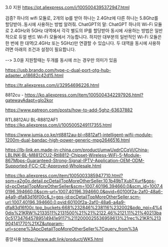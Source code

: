 

3.0 지원
https://pt.aliexpress.com/i/1005004395372947.html

검증?
하나의 wifi 모듈로, 2개의 ip를 받아 하나는 2.4Ghz에 다른 하나는 5.8Ghz를 할당받아..동시에 사용하는 방법 알려줘.
ChatGPT의 말:
ChatGPT
하나의 Wi-Fi 모듈로 2.4GHz와 5GHz 대역에서 각각 별도의 IP를 할당받아 동시에 사용하는 방법은 일반적으로 듀얼 밴드 Wi-Fi 모듈에서 가능합니다. 하지만 대부분의 일반적인 Wi-Fi 모듈은 한 번에 한 대역(2.4GHz 또는 5GHz)만 연결할 수 있습니다. 두 대역을 동시에 사용하려면 아래의 조건과 설정이 필요합니다.


--> 3.0을 지원할때는 두개를 동시에 쓰는 경우만 의미가 있음


https://usb.brando.com/type-c-dual-port-otg-hub-adapter_p18682c42d15.html






https://tr.aliexpress.com/i/32954696226.html

8812cu - 
https://ko.aliexpress.com/item/1005004342297926.html?gatewayAdapt=glo2kor


https://www.patreon.com/posts/how-to-add-5ghz-63637882

RTL8812AU BL-R8812AF1
https://ko.aliexpress.com/i/1005005249117355.html

https://www.jumia.co.ke/rtl8812au-bl-r8812af1-intelligent-wifii-module-1200m-dual-bandac-high-power-generic-mpg2646516.html


https://lb-link.en.made-in-china.com/product/umwUxdrCCqVi/China-LBLINK-BL-M8812CU2-Rtl8812-Chipset-Wireless-WiFi-5-Module-867Mbps-Guaranteed-Strong-Signal-IPTV-Application-OEM-ODM-Supported-FCC-CE-Approved-Wholesale.html

https://ko.aliexpress.com/item/1005003385947710.html?spm=a2g0o.detail.pcDetailTopMoreOtherSeller.10.1b49bTXubTXurf&gps-id=pcDetailTopMoreOtherSeller&scm=1007.40196.394660.0&scm_id=1007.40196.394660.0&scm-url=1007.40196.394660.0&pvid=60100f2a-2af0-48a6-a4a9-dfa83d16f00c&_t=gps-id:pcDetailTopMoreOtherSeller,scm-url:1007.40196.394660.0,pvid:60100f2a-2af0-48a6-a4a9-dfa83d16f00c,tpp_buckets:668%232846%238116%232002&pdp_npi=4%40dis%21KRW%2133511%2131500%21%21%2122.46%2121.11%21%40213ba0c517347645789514941e9117%2112000025536959613%21rec%21KR%213904141770%21XZ&utparam-url=scene%3ApcDetailTopMoreOtherSeller%7Cquery_from%3A


중앙사용
https://www.adt.link/product/WK5.html




